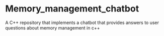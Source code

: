 # Memory_management_chatbot
A C++ repository that implements a chatbot that provides answers to user questions about memory management in c++

